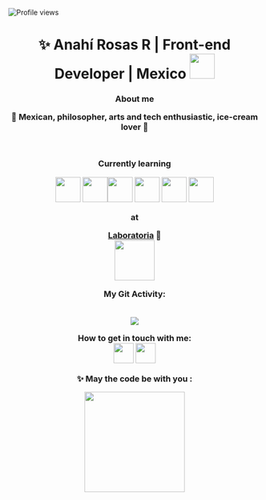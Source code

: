 ![Profile views](https://gpvc.arturio.dev/anahir21)

<div align="center">



<h1 align="center"> ✨ Anahí Rosas R | Front-end Developer | Mexico <img src="https://media.giphy.com/media/2Yj2vRSHrhZIUyVPGl/giphy.gif" width="50"></h3>
<h3 align="center"> <strong>About me</strong><br>
  <p> 💜 Mexican, philosopher, arts and tech enthusiastic, ice-cream lover 💜</p> <br>
    


<strong>Currently learning </strong> <br>

<img src ="https://media.giphy.com/media/SS8CV2rQdlYNLtBCiF/source.gif" width="50">         <img src= "https://media.giphy.com/media/dC3EHvqJ61hNReoxMV/giphy.gif" width="50"><img src="https://media.giphy.com/media/XAxylRMCdpbEWUAvr8/giphy.gif" width="50">  <img src="https://media.giphy.com/media/fsEaZldNC8A1PJ3mwp/giphy.gif" width ="50">   <img src="https://media.giphy.com/media/Ri2TUcKlaOcaDBxFpY/giphy.gif" width="50" >   <img src="https://media.giphy.com/media/kH1DBkPNyZPOk0BxrM/giphy.gif" width="50"> 


at <br> 

[Laboratoria](https://www.laboratoria.la/) 💛  <br> 
<img src="https://media.giphy.com/media/YqWwG9OLqD3LzbGoZU/giphy.gif" width="80">

<strong>My Git Activity: </strong>

<br>
<img src= "https://github-readme-stats.vercel.app/api?username=anahir21&show_icons=true&theme=radical">


 
<strong>How to get in touch with me: </strong><br>
<a href="mailto:an211291@hotmail.com "><img src="https://media.giphy.com/media/5axRZ5SMhky9Kj60xk/giphy.gif" width="40"></a> <a href="https://www.linkedin.com/in/anahi-rosas-rivas/" target="_blank"> <img src="https://img.icons8.com/doodle/48/000000/linkedin--v2.png" width="40"/></a>
<br>

✨ May the code be with you : 
<br>

<img align= "center" src= "https://media.giphy.com/media/3bu85lsWhBTlWcOMN6/giphy.gif" width="200" heigth="100">
</div>
<!---
anahir21/anahir21 is a ✨ special ✨ repository because its `README.md` (this file) appears on your GitHub profile.
You can click the Preview link to take a look at your changes.
--->
